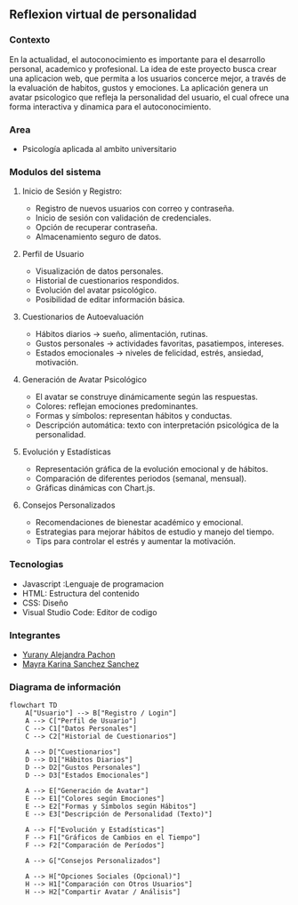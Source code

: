 ## Reflexion virtual de personalidad
### Contexto
En la actualidad, el autoconocimiento es importante para el desarrollo personal, academico y profesional.
La idea de este proyecto busca crear una aplicacion web, que permita a los usuarios concerce mejor, 
a través de la evaluación de habitos, gustos y emociones. La aplicación genera un avatar psicologico que
refleja la personalidad del usuario, el cual ofrece una forma interactiva y dinamica para el autoconocimiento.

### Area
- Psicología  aplicada al ambito universitario

### Modulos del sistema 
1. Inicio de Sesión y Registro:
   - Registro de nuevos usuarios con correo y contraseña.
   - Inicio de sesión con validación de credenciales.
   - Opción de recuperar contraseña.
   - Almacenamiento seguro de datos.

2. Perfil de Usuario
   - Visualización de datos personales.
   - Historial de cuestionarios respondidos.
   - Evolución del avatar psicológico.
   - Posibilidad de editar información básica.

3. Cuestionarios de Autoevaluación
   - Hábitos diarios → sueño, alimentación, rutinas.
   - Gustos personales → actividades favoritas, pasatiempos, intereses.
   - Estados emocionales → niveles de felicidad, estrés, ansiedad, motivación.

4. Generación de Avatar Psicológico
   - El avatar se construye dinámicamente según las respuestas.
   - Colores: reflejan emociones predominantes.
   - Formas y símbolos: representan hábitos y conductas.
   - Descripción automática: texto con interpretación psicológica de la personalidad.

5. Evolución y Estadísticas
   - Representación gráfica de la evolución emocional y de hábitos.
   - Comparación de diferentes periodos (semanal, mensual).
   - Gráficas dinámicas con Chart.js.

6. Consejos Personalizados
   - Recomendaciones de bienestar académico y emocional.
   - Estrategias para mejorar hábitos de estudio y manejo del tiempo.
   - Tips para controlar el estrés y aumentar la motivación.

### Tecnologias
- Javascript :Lenguaje de programacion 
- HTML: Estructura del contenido
- CSS: Diseño
- Visual Studio Code: Editor de codigo

### Integrantes
- [Yurany Alejandra Pachon ](https://github.com/YURANYPACHON39)
- [Mayra Karina Sanchez Sanchez](https://github.com/Karina-1411Sanchez)

### Diagrama de información

```mermaid
flowchart TD
    A["Usuario"] --> B["Registro / Login"]
    A --> C["Perfil de Usuario"]
    C --> C1["Datos Personales"]
    C --> C2["Historial de Cuestionarios"]

    A --> D["Cuestionarios"]
    D --> D1["Hábitos Diarios"]
    D --> D2["Gustos Personales"]
    D --> D3["Estados Emocionales"]

    A --> E["Generación de Avatar"]
    E --> E1["Colores según Emociones"]
    E --> E2["Formas y Símbolos según Hábitos"]
    E --> E3["Descripción de Personalidad (Texto)"]

    A --> F["Evolución y Estadísticas"]
    F --> F1["Gráficos de Cambios en el Tiempo"]
    F --> F2["Comparación de Períodos"]

    A --> G["Consejos Personalizados"]

    A --> H["Opciones Sociales (Opcional)"]
    H --> H1["Comparación con Otros Usuarios"]
    H --> H2["Compartir Avatar / Análisis"]


